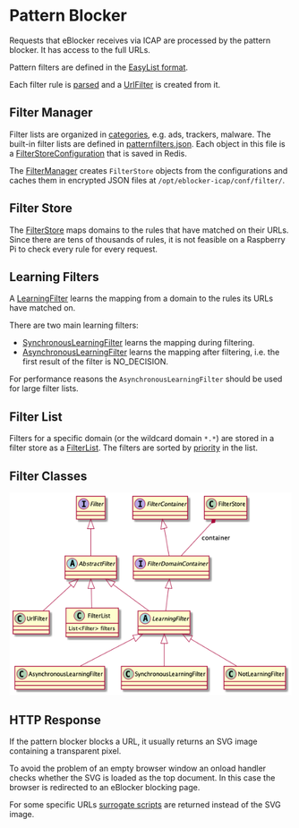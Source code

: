 # Pattern Blocker

Requests that eBlocker receives via ICAP are processed by the pattern
blocker. It has access to the full URLs.

Pattern filters are defined in the [EasyList format](https://help.eyeo.com/en/adblockplus/how-to-write-filters).

Each filter rule is
[parsed](https://github.com/eblocker/eblocker/blob/develop/eblocker-icapserver/src/main/java/org/eblocker/server/icap/filter/easylist/EasyListLineParser.java)
and a
[UrlFilter](https://github.com/eblocker/eblocker/blob/develop/eblocker-icapserver/src/main/java/org/eblocker/server/icap/filter/url/UrlFilter.java)
is created from it.

## Filter Manager

Filter lists are organized in
[categories](https://github.com/eblocker/eblocker/blob/develop/eblocker-icapserver/src/main/java/org/eblocker/server/icap/filter/Category.java),
e.g. ads, trackers, malware. The built-in filter lists are defined in
[patternfilters.json](https://github.com/eblocker/eblocker/blob/develop/eblocker-icapserver/src/main/resources/patternfilters.json). Each
object in this file is a
[FilterStoreConfiguration](https://github.com/eblocker/eblocker/blob/develop/eblocker-icapserver/src/main/java/org/eblocker/server/icap/filter/FilterStoreConfiguration.java)
that is saved in Redis.

The
[FilterManager](https://github.com/eblocker/eblocker/blob/develop/eblocker-icapserver/src/main/java/org/eblocker/server/icap/filter/FilterManager.java)
creates `FilterStore` objects from the configurations and caches them
in encrypted JSON files at `/opt/eblocker-icap/conf/filter/`.

## Filter Store

The
[FilterStore](https://github.com/eblocker/eblocker/blob/develop/eblocker-icapserver/src/main/java/org/eblocker/server/icap/filter/FilterStore.java)
maps domains to the rules that have matched on their URLs. Since there
are tens of thousands of rules, it is not feasible on a Raspberry Pi
to check every rule for every request.

## Learning Filters

A
[LearningFilter](https://github.com/eblocker/eblocker/blob/develop/eblocker-icapserver/src/main/java/org/eblocker/server/icap/filter/learning/LearningFilter.java)
learns the mapping from a domain to the rules its URLs have matched
on.

There are two main learning filters:

* [SynchronousLearningFilter](https://github.com/eblocker/eblocker/blob/develop/eblocker-icapserver/src/main/java/org/eblocker/server/icap/filter/learning/SynchronousLearningFilter.java) learns the mapping during filtering.
* [AsynchronousLearningFilter](https://github.com/eblocker/eblocker/blob/develop/eblocker-icapserver/src/main/java/org/eblocker/server/icap/filter/learning/AsynchronousLearningFilter.java)
  learns the mapping after filtering, i.e. the first result of the
  filter is NO_DECISION.

For performance reasons the `AsynchronousLearningFilter` should be used for large filter lists.

## Filter List

Filters for a specific domain (or the wildcard domain `*.*`) are
stored in a filter store as a
[FilterList](https://github.com/eblocker/eblocker/blob/develop/eblocker-icapserver/src/main/java/org/eblocker/server/icap/filter/FilterList.java). The
filters are sorted by
[priority](https://github.com/eblocker/eblocker/blob/develop/eblocker-icapserver/src/main/java/org/eblocker/server/icap/filter/FilterPriority.java)
in the list.

## Filter Classes

![Filter Classes Overview](diagrams/FilterClasses.png)

## HTTP Response

If the pattern blocker blocks a URL, it usually returns an SVG image
containing a transparent pixel.

To avoid the problem of an empty browser window an onload handler
checks whether the SVG is loaded as the top document. In this case the
browser is redirected to an eBlocker blocking page.

For some specific URLs [surrogate
scripts](https://github.com/eblocker/eblocker/tree/develop/eblocker-icapserver/src/main/resources/surrogates)
are returned instead of the SVG image.
